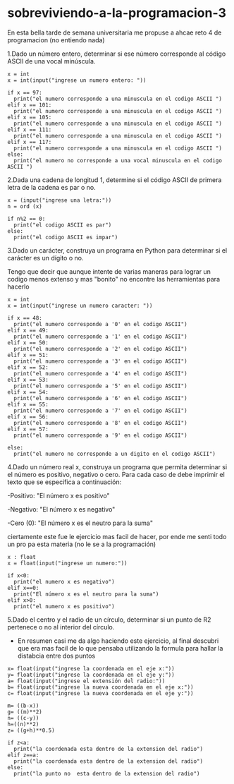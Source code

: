 # sobreviviendo-a-la-programacion-3

En esta bella tarde de semana universitaria me propuse a ahcae reto 4 de programacion (no entiendo nada)


1.Dado un número entero, determinar si ese número corresponde al código ASCII de una vocal minúscula.

```pseudocode
x = int 
x = int(input("ingrese un numero entero: "))

if x == 97:
  print("el numero corresponde a una minuscula en el codigo ASCII ")
elif x == 101:
  print("el numero corresponde a una minuscula en el codigo ASCII ")
elif x == 105:
  print("el numero corresponde a una minuscula en el codigo ASCII ")
elif x == 111:
  print("el numero corresponde a una minuscula en el codigo ASCII ")
elif x == 117:
  print("el numero corresponde a una minuscula en el codigo ASCII ")
else: 
  print("el numero no corresponde a una vocal minuscula en el codigo ASCII ")
```

2.Dada una cadena de longitud 1, determine si el código ASCII de primera letra de la cadena es par o no.

```pseudocode
x = (input("ingrese una letra:"))
n = ord (x)

if n%2 == 0:
  print("el codigo ASCII es par")
else:
  print("el codigo ASCII es impar")
```


3.Dado un carácter, construya un programa en Python para determinar si el carácter es un dígito o no.

Tengo que decir que aunque intente de varias maneras para lograr un codigo menos extenso y mas "bonito" no encontre las herramientas 
para hacerlo

```pseudocode
x = int 
x = int(input("ingrese un numero caracter: "))

if x == 48:
  print("el numero corresponde a '0' en el codigo ASCII")
elif x == 49:
  print("el numero corresponde a '1' en el codigo ASCII")
elif x == 50:
  print("el numero corresponde a '2' en el codigo ASCII")
elif x == 51:
  print("el numero corresponde a '3' en el codigo ASCII")
elif x == 52:
  print("el numero corresponde a '4' en el codigo ASCII")
elif x == 53:
  print("el numero corresponde a '5' en el codigo ASCII")
elif x == 54:
  print("el numero corresponde a '6' en el codigo ASCII")
elif x == 55:
  print("el numero corresponde a '7' en el codigo ASCII")
elif x == 56:
  print("el numero corresponde a '8' en el codigo ASCII")
elif x == 57:
  print("el numero corresponde a '9' en el codigo ASCII")

else: 
  print("el numero no corresponde a un digito en el codigo ASCII")
```



4.Dado un número real x, construya un programa que permita determinar si el número es positivo, negativo o cero. 
Para cada caso de debe imprimir el texto que se especifica a continuación:

-Positivo: "El número x es positivo"

-Negativo: "El número x es negativo"

-Cero (0): "El número x es el neutro para la suma"


ciertamente este fue le ejercicio mas facil de hacer, por ende me senti todo un pro pa esta materia (no le se a la programación)


```pseudocode
x : float
x = float(input("ingrese un numero:"))

if x<0:
  print("el numero x es negativo")
elif x==0:
  print("El número x es el neutro para la suma")
elif x>0:
  print("el numero x es positivo")
```




5.Dado el centro y el radio de un círculo, determinar si un punto de R2 pertenece o no al interior del círculo.


- En resumen casi me da algo haciendo este ejercicio, al final descubri que era mas facil de lo que pensaba utilizando la formula
  para hallar la distabcia entre dos puntos

```pseudocode
x= float(input("ingrese la coordenada en el eje x:"))
y= float(input("ingrese la coordenada en el eje y:"))
a= float(input("ingrese el extensión del radio:"))
b= float(input("ingrese la nueva coordenada en el eje x:"))
c= float(input("ingrese la nueva coordenada en el eje y:"))

m= ((b-x))
g= ((m)**2)
n= ((c-y))
h=((n)**2)
z= ((g+h)**0.5)

if z<a:
  print("la coordenada esta dentro de la extension del radio")
elif z==a:
  print("la coordenada esta dentro de la extension del radio")
else:
  print("la punto no  esta dentro de la extension del radio")
```
